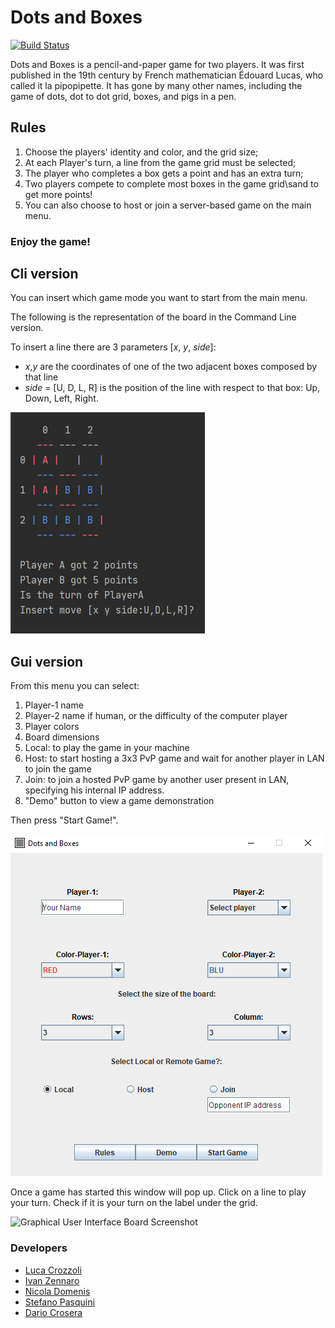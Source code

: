 # Dots and Boxes
[![Build Status](https://travis-ci.com/Ivan-Zennaro/dots_and_boxes.svg?branch=main)](https://travis-ci.com/Ivan-Zennaro/dots_and_boxes)

Dots and Boxes is a pencil-and-paper game for two players. It was first published in the 19th century by French mathematician Édouard Lucas, who called it la pipopipette. It has gone by many other names, including the game of dots, dot to dot grid, boxes, and pigs in a pen.

## Rules

  1. Choose the players' identity and color, and the grid size;
  2. At each Player's turn, a line from the game grid must be selected;
  3. The player who completes a box gets a point and has an extra turn;
  4. Two players compete to complete most boxes in the game grid\sand to get more points!
  5. You can also choose to host or join a server-based game on the main menu.
                        
  ### Enjoy the game!

## Cli version
You can insert which game mode you want to start from the main menu.

The following is the representation of the board in the Command Line version.

To insert a line there are 3 parameters [*x*, *y*, *side*]:
- *x*,*y* are the coordinates of one of the two adjacent boxes composed by that line
- *side* = [U, D, L, R] is the position of the line with respect to that box: Up, Down, Left, Right.


![Command Line Game Screenshot](images/dots-and-boxes-Cli-screenshot.PNG)

## Gui version
From this menu you can select:
1. Player-1 name
2. Player-2 name if human, or the difficulty of the computer player
3. Player colors
4. Board dimensions
5. Local: to play the game in your machine
6. Host:  to start hosting a 3x3 PvP game and wait for another player in LAN to join the game
7. Join:  to join a hosted PvP game by another user present in LAN, specifying his internal IP address.
8. "Demo" button to view a game demonstration

Then press "Start Game!". 



![Graphical User Interface Menu Screenshot](images/dots-and-boxes-GUI-Menu.PNG)


Once a game has started this window will pop up. 
Click on a line to play your turn. 
Check if it is your turn on the label under the grid.

![Graphical User Interface Board Screenshot](images/dots-and-boxes-GUI-Board.gif)

### Developers

- [Luca Crozzoli](https://github.com/Luca-Crozzoli)
- [Ivan Zennaro](https://github.com/Ivan-Zennaro)
- [Nicola Domenis](http://github.com/nicdom23)
- [Stefano Pasquini](https://github.com/JawaCoder)
- [Dario Crosera](https://github.com/drocro)
